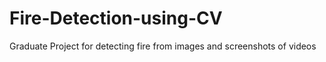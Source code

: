 # Fire-Detection-using-CV
Graduate Project for detecting fire from images and screenshots of videos

